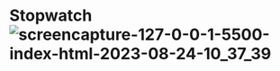 # Stopwatch![screencapture-127-0-0-1-5500-index-html-2023-08-24-10_37_39](https://github.com/Rahil220/Stopwatch/assets/128123047/508b8be5-d2f9-4e26-8549-32e5d4366d31)
